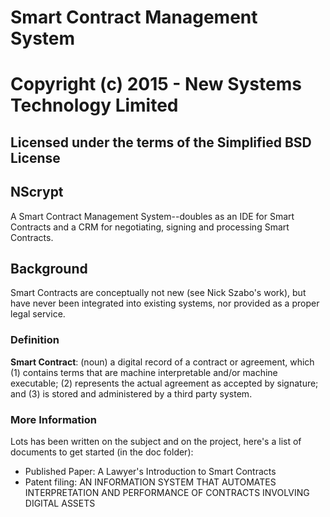 # Smart Contract Management System
# Copyright (c) 2015 - New Systems Technology Limited

## Licensed under the terms of the Simplified BSD License

## NScrypt
A Smart Contract Management System--doubles as an IDE for Smart Contracts and a CRM for negotiating, signing and processing Smart Contracts.

## Background
Smart Contracts are conceptually not new (see Nick Szabo's work), but have never been integrated into existing systems, nor provided as a proper legal service.

### Definition
**Smart Contract**: (noun) a digital record of a contract or agreement, which (1) contains terms that are machine interpretable and/or machine executable; (2) represents the actual agreement as accepted by signature; and (3) is stored and administered by a third party system.

### More Information
Lots has been written on the subject and on the project, here's a list of documents to get started (in the doc folder):
- Published Paper: A Lawyer's Introduction to Smart Contracts
- Patent filing: AN INFORMATION SYSTEM THAT AUTOMATES INTERPRETATION AND PERFORMANCE OF CONTRACTS INVOLVING DIGITAL ASSETS
